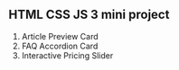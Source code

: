 ## HTML CSS JS 3 mini project

1. Article Preview Card
2. FAQ Accordion Card
3. Interactive Pricing Slider
